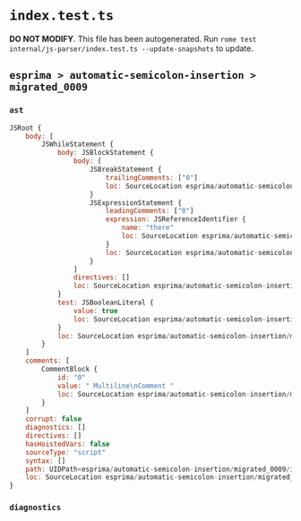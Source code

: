 # `index.test.ts`

**DO NOT MODIFY**. This file has been autogenerated. Run `rome test internal/js-parser/index.test.ts --update-snapshots` to update.

## `esprima > automatic-semicolon-insertion > migrated_0009`

### `ast`

```javascript
JSRoot {
	body: [
		JSWhileStatement {
			body: JSBlockStatement {
				body: [
					JSBreakStatement {
						trailingComments: ["0"]
						loc: SourceLocation esprima/automatic-semicolon-insertion/migrated_0009/input.js 1:15-1:20
					}
					JSExpressionStatement {
						leadingComments: ["0"]
						expression: JSReferenceIdentifier {
							name: "there"
							loc: SourceLocation esprima/automatic-semicolon-insertion/migrated_0009/input.js 2:10-2:15 (there)
						}
						loc: SourceLocation esprima/automatic-semicolon-insertion/migrated_0009/input.js 2:10-2:16
					}
				]
				directives: []
				loc: SourceLocation esprima/automatic-semicolon-insertion/migrated_0009/input.js 1:13-2:18
			}
			test: JSBooleanLiteral {
				value: true
				loc: SourceLocation esprima/automatic-semicolon-insertion/migrated_0009/input.js 1:7-1:11
			}
			loc: SourceLocation esprima/automatic-semicolon-insertion/migrated_0009/input.js 1:0-2:18
		}
	]
	comments: [
		CommentBlock {
			id: "0"
			value: " Multiline\nComment "
			loc: SourceLocation esprima/automatic-semicolon-insertion/migrated_0009/input.js 1:21-2:10
		}
	]
	corrupt: false
	diagnostics: []
	directives: []
	hasHoistedVars: false
	sourceType: "script"
	syntax: []
	path: UIDPath<esprima/automatic-semicolon-insertion/migrated_0009/input.js>
	loc: SourceLocation esprima/automatic-semicolon-insertion/migrated_0009/input.js 1:0-3:0
}
```

### `diagnostics`

```

```
